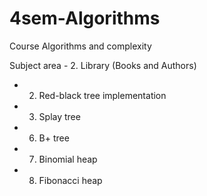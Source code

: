 # 4sem-Algorithms
 
Course Algorithms and complexity

Subject area - 2. Library (Books and Authors)

- 2. Red-black tree implementation
- 3. Splay tree
- 6. B+ tree
- 7. Binomial heap
- 8. Fibonacci heap